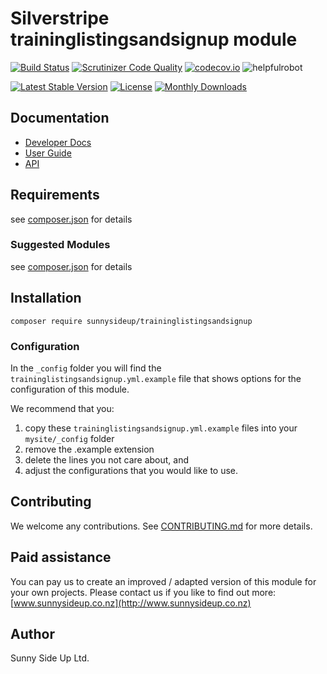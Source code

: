 # Silverstripe traininglistingsandsignup module
[![Build Status](https://travis-ci.org/sunnysideup/silverstripe-traininglistingsandsignup.svg?branch=master)](https://travis-ci.org/sunnysideup/silverstripe-traininglistingsandsignup)
[![Scrutinizer Code Quality](https://scrutinizer-ci.com/g/sunnysideup/silverstripe-traininglistingsandsignup/badges/quality-score.png?b=master)](https://scrutinizer-ci.com/g/sunnysideup/silverstripe-traininglistingsandsignup/?branch=master)
[![codecov.io](https://codecov.io/github/sunnysideup/silverstripe-traininglistingsandsignup/coverage.svg?branch=master)](https://codecov.io/github/sunnysideup/silverstripe-traininglistingsandsignup?branch=master)
![helpfulrobot](https://helpfulrobot.io/sunnysideup/traininglistingsandsignup/badge)

[![Latest Stable Version](https://poser.pugx.org/sunnysideup/traininglistingsandsignup/version)](https://packagist.org/packages/sunnysideup/traininglistingsandsignup)
[![License](https://poser.pugx.org/sunnysideup/traininglistingsandsignup/license)](https://packagist.org/packages/sunnysideup/traininglistingsandsignup)
[![Monthly Downloads](https://poser.pugx.org/sunnysideup/traininglistingsandsignup/d/monthly)](https://packagist.org/packages/sunnysideup/traininglistingsandsignup)


## Documentation



 * [Developer Docs](docs/en/INDEX.md)
 * [User Guide](docs/en/userguide.md)
 * [API](http://ssmods.com/apis/traininglistingsandsignup/docs/en/api/)

## Requirements



see [composer.json](composer.json) for details

### Suggested Modules



see [composer.json](composer.json) for details


## Installation


```
composer require sunnysideup/traininglistingsandsignup
```

### Configuration



In the `_config` folder you will find the `traininglistingsandsignup.yml.example`
file that shows options for the configuration of this module.

We recommend that you:

  1. copy these `traininglistingsandsignup.yml.example` files into your
`mysite/_config` folder
  2. remove the .example extension
  3. delete the lines you not care about, and
  4. adjust the configurations that you would like to use.


## Contributing



We welcome any contributions. See [CONTRIBUTING.md](CONTRIBUTING.md) for more details.

## Paid assistance



You can pay us to create an improved / adapted version of this module for your own projects.  Please contact us if you like to find out more: [www.sunnysideup.co.nz](http://www.sunnysideup.co.nz)

## Author



Sunny Side Up Ltd.
